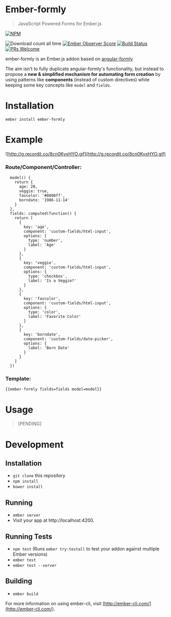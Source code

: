 # Ember-formly

> JavaScript Powered Forms for Ember.js

[![NPM](https://nodei.co/npm/ember-formly.png)](https://npmjs.org/package/ember-formly)

![Download count all time](https://img.shields.io/npm/dt/ember-formly.svg) [![Ember Observer Score](https://emberobserver.com/badges/ember-formly.svg)](https://emberobserver.com/addons/ember-formly) [![Build Status](https://travis-ci.org/benoror/ember-formly.svg?branch=master)](https://travis-ci.org/benoror/ember-formly) [![PRs Welcome](https://img.shields.io/badge/PRs-welcome-brightgreen.svg?style=flat-square)](http://makeapullrequest.com)

ember-formly is an Ember.js addon based on [angular-formly](https://github.com/formly-js/angular-formly)

The aim isn't to fully duplicate angular-formly's functionality, but instead to propose a **new & simplified mechanism for automating form creation** by using patterns like **components** (instead of custom directives) while keeping some key concepts like `model` and `fields`.

# Installation

```
ember install ember-formly
```

# Example

![http://g.recordit.co/8cn0KyxHYO.gif](http://g.recordit.co/8cn0KyxHYO.gif)

### Route/Component/Controller:

```
  model() {
    return {
      age: 20,
      veggie: true,
      favcolor: '#0000ff',
      borndate: '1986-11-14'
    }
  },
  fields: computed(function() {
    return [
      {
        key: 'age',
        component: 'custom-fields/html-input',
        options: {
          type: 'number',
          label: 'Age'
        }
      },
      {
        key: 'veggie',
        component: 'custom-fields/html-input',
        options: {
          type: 'checkbox',
          label: 'Is a Veggie?'
        }
      },
      {
        key: 'favcolor',
        component: 'custom-fields/html-input',
        options: {
          type: 'color',
          label: 'Favorite Color'
        }
      },
      {
        key: 'borndate',
        component: 'custom-fields/date-picker',
        options: {
          label: 'Born Date'
        }
      }
    ]
  })
```

### Template:

```
{{ember-formly fields=fields model=model}}
```

# Usage

> [PENDING]

# Development

## Installation

* `git clone` this repository
* `npm install`
* `bower install`

## Running

* `ember server`
* Visit your app at http://localhost:4200.

## Running Tests

* `npm test` (Runs `ember try:testall` to test your addon against multiple Ember versions)
* `ember test`
* `ember test --server`

## Building

* `ember build`

For more information on using ember-cli, visit [http://ember-cli.com/](http://ember-cli.com/).
